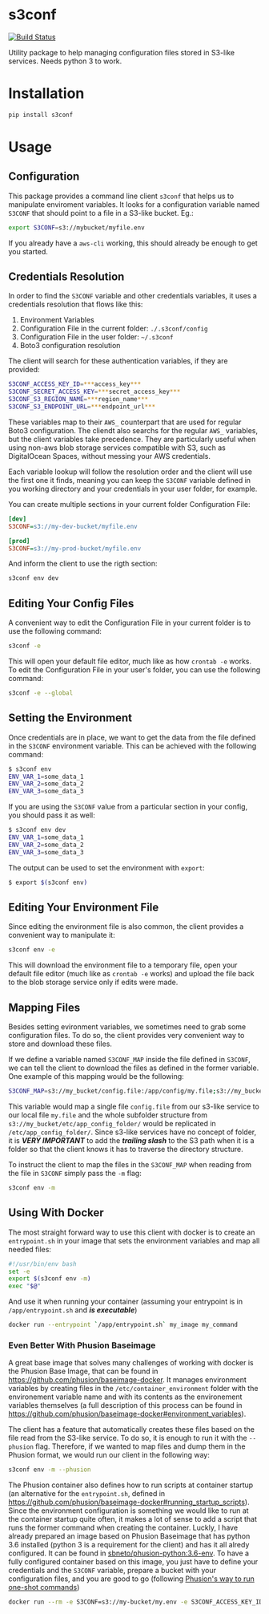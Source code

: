 # s3conf

[![Build Status](https://travis-ci.org/sbneto/s3conf.svg?branch=master)](https://travis-ci.org/sbneto/s3conf)

Utility package to help managing configuration files stored in S3-like services. Needs python 3 to work.

# Installation

```python
pip install s3conf
```

# Usage

## Configuration

This package provides a command line client `s3conf` that helps us to manipulate enviroment variables.
It looks for a configuration variable named `S3CONF` that should point to a file in a S3-like bucket. Eg.:

```bash
export S3CONF=s3://mybucket/myfile.env
```

If you already have a `aws-cli` working, this should already be enough to get you started.

## Credentials Resolution

In order to find the `S3CONF` variable and other credentials variables, it uses a credentials resolution 
that flows like this:

1) Environment Variables
2) Configuration File in the current folder: `./.s3conf/config`
3) Configuration File in the user folder: `~/.s3conf`
4) Boto3 configuration resolution

The client will search for these authentication variables, if they are provided:

```bash
S3CONF_ACCESS_KEY_ID=***access_key***
S3CONF_SECRET_ACCESS_KEY=***secret_access_key***
S3CONF_S3_REGION_NAME=***region_name***
S3CONF_S3_ENDPOINT_URL=***endpoint_url***
```

These variables map to their `AWS_` counterpart that are used for regular Boto3 configuration.
The cliendt also searchs for the regular `AWS_` variables, but the client variables take precedence. 
They are particularly useful when using non-aws blob storage services compatible with S3, such as DigitalOcean Spaces,
without messing your AWS credentials.

Each variable lookup will follow the resolution order and the client will use the first one it finds, 
meaning you can keep the `S3CONF` variable defined in you working directory and your credentials 
in your user folder, for example.

You can create multiple sections in your current folder Configuration File:

```ini
[dev]
S3CONF=s3://my-dev-bucket/myfile.env

[prod]
S3CONF=s3://my-prod-bucket/myfile.env
```

And inform the client to use the rigth section:

```bash
s3conf env dev
```

## Editing Your Config Files

A convenient way to edit the Configuration File in your current folder is to use the following command:

```bash
s3conf -e
```

This will open your default file editor, much like as how `crontab -e` works. To edit the Configuration File 
in your user's folder, you can use the following command:

```bash
s3conf -e --global
```

## Setting the Environment

Once credentials are in place, we want to get the data from the file defined in the `S3CONF` environment variable.
This can be achieved with the following command: 

```bash
$ s3conf env
ENV_VAR_1=some_data_1
ENV_VAR_2=some_data_2
ENV_VAR_3=some_data_3
```

If you are using the `S3CONF` value from a particular section in your config, you should pass it as well:

```bash
$ s3conf env dev
ENV_VAR_1=some_data_1
ENV_VAR_2=some_data_2
ENV_VAR_3=some_data_3
```

The output can be used to set the environment with `export`:

```bash
$ export $(s3conf env)
```

## Editing Your Environment File

Since editing the environment file is also common, the client provides a convenient way to manipulate it:

```bash
s3conf env -e
```

This will download the environment file to a temporary file, open your default file editor (much like as 
`crontab -e` works) and upload the file back to the blob storage service only if edits were made.

## Mapping Files

Besides setting evironment variables, we sometimes need to grab some configuration files. To do so, the
client provides very convenient way to store and download these files.

If we define a variable named `S3CONF_MAP` inside the file defined in `S3CONF`, we can tell the client
to download the files as defined in the former variable. One example of this mapping would be the following:

```bash
S3CONF_MAP=s3://my_bucket/config.file:/app/config/my.file;s3://my_bucket/etc/app_config_folder/:/etc/app_config_folder/;
```

This variable would map a single file `config.file` from our s3-like service to our local file `my.file` and
the whole subfolder structure from `s3://my_bucket/etc/app_config_folder/` would be replicated in 
`/etc/app_config_folder/`. Since s3-like services have no concept of folder, it is ***VERY IMPORTANT*** to add
the ***trailing slash*** to the S3 path when it is a folder so that the client knows it has to traverse the
directory structure.

To instruct the client to map the files in the `S3CONF_MAP` when reading from the file in `S3CONF` simply
pass the `-m` flag:

```bash
s3conf env -m
``` 

## Using With Docker

The most straight forward way to use this client with docker is to create an `entrypoint.sh` in your image 
that sets the environment variables and map all needed files:

```bash
#!/usr/bin/env bash
set -e
export $(s3conf env -m)
exec "$@"
```

And use it when running your container (assuming your entrypoint is in `/app/entrypoint.sh` and ***is executable***)

```bash 
docker run --entrypoint `/app/entrypoint.sh` my_image my_command 
```

### Even Better With Phusion Baseimage

A great base image that solves many challenges of working with docker is the Phusion Base Image, that can be found in 
<https://github.com/phusion/baseimage-docker>. It manages environment variables by creating files in 
the `/etc/container_environment` folder with the environement variable name and with its contents as the
environement variables themselves (a full description of this process can be found in 
<https://github.com/phusion/baseimage-docker#environment_variables>).

 The client has a feature that automatically creates these files based on the file read from the S3-like service.
 To do so, it is enough to run it with the `--phusion` flag. Therefore, if we wanted to map files and dump them in the Phusion
 format, we would run our client in the following way:
 
 ```bash
 s3conf env -m --phusion
 ```

The Phusion container also defines how to run scripts at container startup (an alternative for the `entrypoint.sh`, 
defined in <https://github.com/phusion/baseimage-docker#running_startup_scripts>). Since the environment configuration
is something we would like to run at the container startup quite often, it makes a lot of sense to add a script that
runs the former command when creating the container. Luckly, I have already prepared an image based on Phusion Baseimage
that has python 3.6 installed (python 3 is a requirement for the client) and has it all alredy configured. It can
be found in [sbneto/phusion-python:3.6-env](https://hub.docker.com/r/sbneto/phusion-python/). To have a fully configured
container based on this image, you just have to define your credentials and the `S3CONF` variable, prepare a bucket with
your configuration files, and you are good to go (following [Phusion's way to run 
one-shot commands](https://github.com/phusion/baseimage-docker#oneshot))

```bash
docker run --rm -e S3CONF=s3://my-bucket/my.env -e S3CONF_ACCESS_KEY_ID=***access_key*** -e S3CONF_SECRET_ACCESS_KEY=***secret_access_key*** sbneto/phusion-python:3.6-env /sbin/my_init -- echo "hello world"
```
